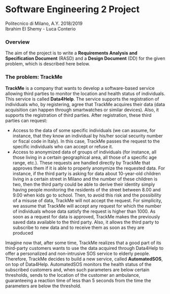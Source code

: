 # Software Engineering 2 Project
Politecnico di Milano, A.Y. 2018/2019  
Ibrahim El Shemy - Luca Conterio

### Overview
The aim of the project is to write a **Requirements Analysis and Specification Document** (RASD) and a **Design Document** (DD) for the given problem, which is described here below.

### The problem: TrackMe
**TrackMe** is a company that wants to develop a software-based service allowing third parties to monitor the location and health status of individuals. This service is called **Data4Help**. The service supports the registration of individuals who, by registering, agree that TrackMe acquires their data (data acquisition can happen through smartwatches or similar devices). Also, it supports the registration of third parties. After registration, these third parties can request:
- Access to the data of some specific individuals (we can assume, for instance, that they know an individual by his/her social security number or fiscal code in Italy). In this case, TrackMe passes the request to the specific individuals who can accept or refuse it.
- Access to anonymized data of groups of individuals (for instance, all those living in a certain geographical area, all those of a specific age range, etc.). These requests are handled directly by TrackMe that approves them if it is able to properly anonymize the requested data. For instance, if the third party is asking for data about 10-year-old children living in a certain street in Milano and the number of these children is two, then the third party could be able to derive their identity simply having people monitoring the residents of the street between 8.00 and 9.00 when kids go to school. Then, to avoid this risk and the possibility of a misuse of data, TrackMe will not accept the request. For simplicity, we assume that TrackMe will accept any request for which the number of individuals whose data satisfy the request is higher than 1000.
As soon as a request for data is approved, TrackMe makes the previously saved data available to the third party. Also, it allows the third party to subscribe to new data and to receive them as soon as they are produced  

Imagine now that, after some time, TrackMe realizes that a good part of its third-party customers wants to use the data acquired through Data4Help to offer a personalized and non-intrusive SOS service to elderly people. Therefore, TrackMe decides to build a new service, called **AutomatedSOS**, on top of Data4Help. AutomatedSOS monitors the health status of the subscribed customers and, when such parameters are below certain thresholds, sends to the location of the customer an ambulance, guaranteeing a reaction time of less than 5 seconds from the time the parameters are below the threshold.
